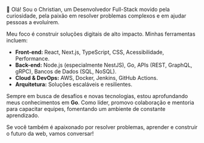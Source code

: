 👋 Olá! Sou o Christian, um Desenvolvedor Full-Stack movido pela curiosidade, pela paixão em resolver problemas complexos e em ajudar pessoas a evoluírem.

Meu foco é construir soluções digitais de alto impacto. Minhas ferramentas incluem:
* **Front-end:** React, Next.js, TypeScript, CSS, Acessibilidade, Performance.
* **Back-end:** Node.js (especialmente NestJS), Go, APIs (REST, GraphQL, gRPC), Bancos de Dados (SQL, NoSQL).
* **Cloud & DevOps:** AWS, Docker, Jenkins, GitHub Actions.
* **Arquitetura:** Soluções escaláveis e resilientes.

Sempre em busca de desafios e novas tecnologias, estou aprofundando meus conhecimentos em **Go**. Como líder, promovo colaboração e mentoria para capacitar equipes, fomentando um ambiente de constante aprendizado.

Se você também é apaixonado por resolver problemas, aprender e construir o futuro da web, vamos conversar!
